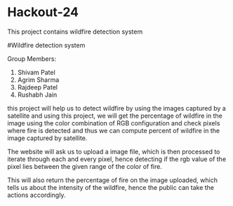 # Hackout-24
This project contains wildfire detection system

#Wildfire detection system

Group Members:
1) Shivam Patel
2) Agrim Sharma
3) Rajdeep Patel
4) Rushabh Jain

this project will help us to detect wildfire by using the images captured by a satellite and using this project, we will get the percentage of wildfire in the image using the color combination of RGB configuration and check pixels where fire is detected and thus we can compute percent of wildfire in the image captured by satellite.

The website will ask us to upload a image file, which is then processed to iterate through each and every pixel, hence detecting if the rgb value of the pixel lies between the given range of the color of fire. 

This will also return the percentage of fire on the image uploaded, which tells us about the intensity of the wildfire, hence the public can take the actions accordingly.
